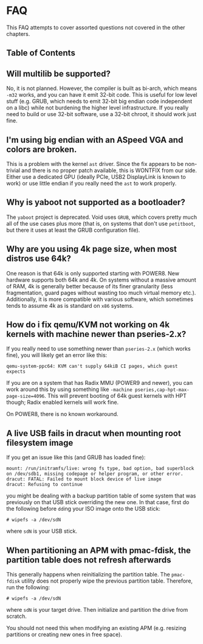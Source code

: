 # FAQ

This FAQ attempts to cover assorted questions not covered in the other chapters.

## Table of Contents

<!-- toc -->

## Will multilib be supported?  

No, it is not planned. However, the compiler is built as bi-arch, which
means `-m32` works, and you can have it emit 32-bit code. This is useful for
low level stuff (e.g. GRUB, which needs to emit 32-bit big endian code
independent on a libc) while not burdening the higher level infrastructure.
If you really need to build or use 32-bit software, use a 32-bit chroot, it
should work just fine.

## I'm using big endian with an ASpeed VGA and colors are broken.  

This is a problem with the kernel `ast` driver. Since the fix appears
to be non-trivial and there is no proper patch available, this is WONTFIX from
our side. Either use a dedicated GPU (ideally PCIe, USB2 DisplayLink is known
to work) or use little endian if you really need the `ast` to work properly.

## Why is yaboot not supported as a bootloader?

The `yaboot` project is deprecated. Void uses `GRUB`, which covers pretty much
all of the use cases plus more (that is, on systems that don't use `petitboot`,
but there it uses at least the GRUB configuration file).

## Why are you using 4k page size, when most distros use 64k?

One reason is that 64k is only supported starting with POWER8. New hardware
supports both 64k and 4k. On systems without a massive amount of RAM, 4k is
generally better because of its finer granularity (less fragmentation, guard
pages without wasting too much virtual memory etc.). Additionally, it is more
compatible with various software, which sometimes tends to assume 4k as is
standard on `x86` systems.

## How do i fix qemu/KVM not working on 4k kernels with machine newer than pseries-2.x?

If you really need to use something newer than `pseries-2.x` (which works fine),
you will likely get an error like this:

```
qemu-system-ppc64: KVM can't supply 64kiB CI pages, which guest expects
```

If you are on a system that has Radix MMU (POWER9 and newer), you can work
around this by using something like `-machine pseries,cap-hpt-max-page-size=4096`.
This will prevent booting of 64k guest kernels with HPT though; Radix enabled
kernels will work fine.

On POWER8, there is no known workaround.

## A live USB fails in dracut when mounting root filesystem image

If you get an issue like this (and GRUB has loaded fine):

```
mount: /run/initramfs/live: wrong fs type, bad option, bad superblock on /dev/sdb1, missing codepage or helper program, or other error.
dracut: FATAL: Failed to mount block device of live image
dracut: Refusing to continue
```

you might be dealing with a backup partition table of some system that was
previously on that USB stick overriding the new one. In that case, first do
the following before `dd`ing your ISO image onto the USB stick:

```
# wipefs -a /dev/sdN
```

where `sdN` is your USB stick.

## When partitioning an APM with pmac-fdisk, the partition table does not refresh afterwards

This generally happens when reinitializing the partition table. The `pmac-fdisk`
utility does not properly wipe the previous partition table. Therefore, run the
following:

```
# wipefs -a /dev/sdN
```

where `sdN` is your target drive. Then initialize and partition the drive from
scratch.

You should not need this when modifying an existing APM (e.g. resizing partitions
or creating new ones in free space).
